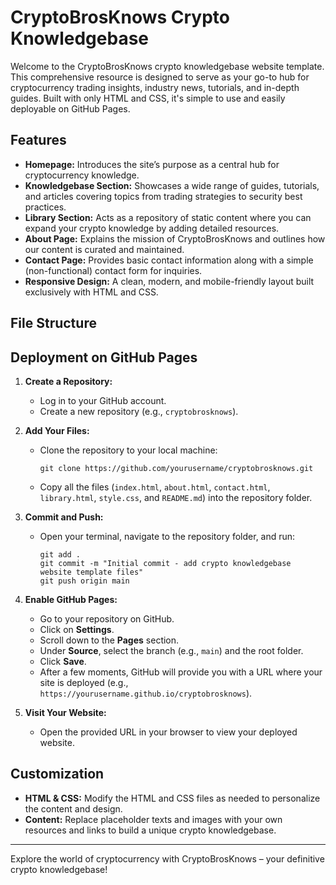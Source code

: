 # CryptoBrosKnows Crypto Knowledgebase

Welcome to the CryptoBrosKnows crypto knowledgebase website template. This comprehensive resource is designed to serve as your go-to hub for cryptocurrency trading insights, industry news, tutorials, and in-depth guides. Built with only HTML and CSS, it's simple to use and easily deployable on GitHub Pages.

## Features

- **Homepage:** Introduces the site’s purpose as a central hub for cryptocurrency knowledge.
- **Knowledgebase Section:** Showcases a wide range of guides, tutorials, and articles covering topics from trading strategies to security best practices.
- **Library Section:** Acts as a repository of static content where you can expand your crypto knowledge by adding detailed resources.
- **About Page:** Explains the mission of CryptoBrosKnows and outlines how our content is curated and maintained.
- **Contact Page:** Provides basic contact information along with a simple (non-functional) contact form for inquiries.
- **Responsive Design:** A clean, modern, and mobile-friendly layout built exclusively with HTML and CSS.

## File Structure


## Deployment on GitHub Pages

1. **Create a Repository:**
   - Log in to your GitHub account.
   - Create a new repository (e.g., `cryptobrosknows`).

2. **Add Your Files:**
   - Clone the repository to your local machine:
     ```
     git clone https://github.com/yourusername/cryptobrosknows.git
     ```
   - Copy all the files (`index.html`, `about.html`, `contact.html`, `library.html`, `style.css`, and `README.md`) into the repository folder.

3. **Commit and Push:**
   - Open your terminal, navigate to the repository folder, and run:
     ```
     git add .
     git commit -m "Initial commit - add crypto knowledgebase website template files"
     git push origin main
     ```

4. **Enable GitHub Pages:**
   - Go to your repository on GitHub.
   - Click on **Settings**.
   - Scroll down to the **Pages** section.
   - Under **Source**, select the branch (e.g., `main`) and the root folder.
   - Click **Save**.
   - After a few moments, GitHub will provide you with a URL where your site is deployed (e.g., `https://yourusername.github.io/cryptobrosknows`).

5. **Visit Your Website:**
   - Open the provided URL in your browser to view your deployed website.

## Customization

- **HTML & CSS:** Modify the HTML and CSS files as needed to personalize the content and design.
- **Content:** Replace placeholder texts and images with your own resources and links to build a unique crypto knowledgebase.

---

Explore the world of cryptocurrency with CryptoBrosKnows – your definitive crypto knowledgebase!
